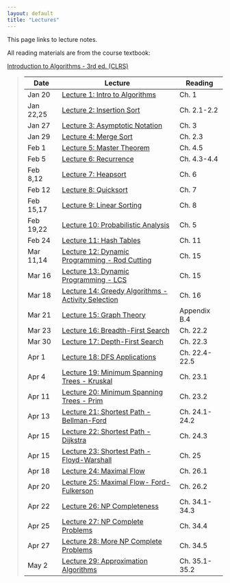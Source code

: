 ```yaml
---
layout: default
title: "Lectures"
---
```


This page links to lecture notes.

All reading materials are from the course textbook:

[Introduction to Algorithms - 3rd ed. (CLRS)](http://mitpress.mit.edu/books/introduction-algorithms)

> Date | Lecture | Reading |
> ---- | ------- | ------- |
> Jan 20    | [Lecture 1: Intro to Algorithms](../lectures/lecture01.html) | Ch. 1 |
> Jan 22,25 | [Lecture 2: Insertion Sort](../lectures/lecture02.html) | Ch. 2.1-2.2 |
> Jan 27    | [Lecture 3: Asymptotic Notation](../lectures/lecture03.html) | Ch. 3 |
> Jan 29    | [Lecture 4: Merge Sort](../lectures/lecture04.html) | Ch. 2.3 |
> Feb 1     | [Lecture 5: Master Theorem](../lectures/lecture05.html) | Ch. 4.5 |
> Feb 5     | [Lecture 6: Recurrence](../lectures/lecture06.html) | Ch. 4.3-4.4 |
> Feb 8,12  | [Lecture 7: Heapsort](../lectures/lecture07.html) | Ch. 6 |
> Feb 12    | [Lecture 8: Quicksort](../lectures/lecture08.html) | Ch. 7 |
> Feb 15,17 | [Lecture 9: Linear Sorting](../lectures/lecture09.html) | Ch. 8 |
> Feb 19,22 | [Lecture 10: Probabilistic Analysis](../lectures/lecture10.html) | Ch. 5 |
> Feb 24    | [Lecture 11: Hash Tables](../lectures/lecture11.html) | Ch. 11 |
> Mar 11,14 | [Lecture 12: Dynamic Programming - Rod Cutting](../lectures/lecture12.html) | Ch. 15 |
> Mar 16    | [Lecture 13: Dynamic Programming - LCS](../lectures/lecture13.html) | Ch. 15 |
> Mar 18    | [Lecture 14: Greedy Algorithms - Activity Selection](../lectures/lecture14.html) | Ch. 16 |
> Mar 21    | [Lecture 15: Graph Theory](../lectures/lecture15.html) | Appendix B.4 |
> Mar 23    | [Lecture 16: Breadth-First Search](../lectures/lecture16.html) | Ch. 22.2 |
> Mar 30    | [Lecture 17: Depth-First Search](../lectures/lecture17.html) | Ch. 22.3 |
> Apr 1     | [Lecture 18: DFS Applications](../lectures/lecture18.html) | Ch. 22.4-22.5 |
> Apr 4     | [Lecture 19: Minimum Spanning Trees - Kruskal](../lectures/lecture19.html) | Ch. 23.1 |
> Apr 11    | [Lecture 20: Minimum Spanning Trees - Prim](../lectures/lecture20.html) | Ch. 23.2 |
> Apr 13    | [Lecture 21: Shortest Path - Bellman-Ford](../lectures/lecture21.html) | Ch. 24.1-24.2 |
> Apr 15    | [Lecture 22: Shortest Path - Dijkstra](../lectures/lecture22.html) | Ch. 24.3 |
> Apr 15    | [Lecture 23: Shortest Path - Floyd-Warshall](../lectures/lecture23.html) | Ch. 25 |
> Apr 18    | [Lecture 24: Maximal Flow](../lectures/lecture24.html) | Ch. 26.1 |
> Apr 20    | [Lecture 25: Maximal Flow- Ford-Fulkerson](../lectures/lecture25.html) | Ch. 26.2 |
> Apr 22    | [Lecture 26: NP Completeness](../lectures/lecture26.html) | Ch. 34.1-34.3 |
> Apr 25    | [Lecture 27: NP Complete Problems](../lectures/lecture27.html) | Ch. 34.4 |
> Apr 27    | [Lecture 28: More NP Complete Problems](../lectures/lecture28.html) | Ch. 34.5 |
> May 2     | [Lecture 29: Approximation Algorithms](../lectures/lecture29.html) | Ch. 35.1-35.2 |

